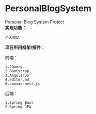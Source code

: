 # PersonalBlogSystem
Personal Blog System Project	
**实现功能：**
	
	个人网站
	
**项目所用框架/插件：**

前端：
	
	1.JQuery
	2.Bootstrap
	3.AngularJS
	4.editor.md
	5.canvas-nest.js
后端：
	
	1.Spring Boot
	2.Spring JPA
